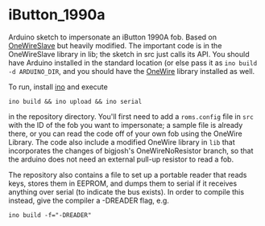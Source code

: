 iButton_1990a
=============

Arduino sketch to impersonate an iButton 1990A fob. Based on [OneWireSlave](https://github.com/MarkusLange/OneWireSlave) but heavily modified. The important code is in the OneWireSlave library in lib; the sketch in src just calls its API. You should have Arduino installed in the standard location (or else pass it as `ino build -d ARDUINO_DIR`, and you should have the [OneWire](http://playground.arduino.cc/Learning/OneWire) library installed as well.

To run, install [ino](http://inotool.org/) and execute

    ino build && ino upload && ino serial

in the repository directory. You'll first need to add a `roms.config` file in `src` with the ID of the fob you want to impersonate; a sample file is already there, or you can read the code off of your own fob using the OneWire Library. The code also include a modified OneWire library in `lib` that
incorporates the changes of bigjosh's OneWireNoResistor branch, so that the arduino does not need
an external pull-up resistor to read a fob.

The repository also contains a file to set up a portable reader that reads keys, stores them in EEPROM, and dumps them to serial if it receives anything over serial (to indicate the bus exists). In order to compile this instead, give the compiler a -DREADER flag, e.g.

	ino build -f="-DREADER"
